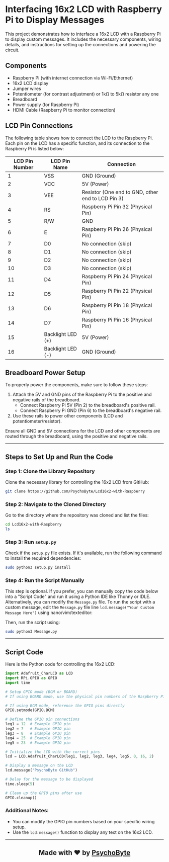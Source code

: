 # Interfacing 16x2 LCD with Raspberry Pi to Display Messages

This project demonstrates how to interface a 16x2 LCD with a Raspberry Pi to display custom messages. It includes the necessary components, wiring details, and instructions for setting up the connections and powering the circuit.

## Components

- Raspberry Pi (with internet connection via Wi-Fi/Ethernet)
- 16x2 LCD display
- Jumper wires 
- Potentiometer (for contrast adjustment) or 1kΩ to 5kΩ resistor any one
- Breadboard
- Power supply (for Raspberry Pi)
- HDMI Cable (Raspberry Pi to monitor connection)

## LCD Pin Connections

The following table shows how to connect the LCD to the Raspberry Pi. Each pin on the LCD has a specific function, and its connection to the Raspberry Pi is listed below:

| LCD Pin Number | LCD Pin Name     | Connection                                                |
| -------------- | ---------------- | --------------------------------------------------------- |
| 1              | VSS              | GND (Ground)                                              |
| 2              | VCC              | 5V (Power)                                                |
| 3              | VEE              | Resistor (One end to GND, other end to LCD Pin 3)          |
| 4              | RS               | Raspberry Pi Pin 32 (Physical Pin)                        |
| 5              | R/W              | GND                                                       |
| 6              | E                | Raspberry Pi Pin 26 (Physical Pin)                        |
| 7              | D0               | No connection (skip)                                      |
| 8              | D1               | No connection (skip)                                      |
| 9              | D2               | No connection (skip)                                      |
| 10             | D3               | No connection (skip)                                      |
| 11             | D4               | Raspberry Pi Pin 24 (Physical Pin)                        |
| 12             | D5               | Raspberry Pi Pin 22 (Physical Pin)                        |
| 13             | D6               | Raspberry Pi Pin 18 (Physical Pin)                        |
| 14             | D7               | Raspberry Pi Pin 16 (Physical Pin)                        |
| 15             | Backlight LED (+) | 5V (Power)                                                |
| 16             | Backlight LED (-) | GND (Ground)                                              |

## Breadboard Power Setup

To properly power the components, make sure to follow these steps:

1. Attach the 5V and GND pins of the Raspberry Pi to the positive and negative rails of the breadboard.  
    - Connect Raspberry Pi 5V (Pin 2) to the breadboard's positive rail.
    - Connect Raspberry Pi GND (Pin 6) to the breadboard's negative rail.
2. Use these rails to power other components (LCD and potentiometer/resistor).

Ensure all GND and 5V connections for the LCD and other components are routed through the breadboard, using the positive and negative rails.

---

## Steps to Set Up and Run the Code

### Step 1: Clone the Library Repository
Clone the necessary library for controlling the 16x2 LCD from GitHub:

```bash
git clone https://github.com/PsychoByte/Lcd16x2-with-Raspberry
```

### Step 2: Navigate to the Cloned Directory
Go to the directory where the repository was cloned and list the files:

```bash
cd Lcd16x2-with-Raspberry
ls
```

### Step 3: Run `setup.py` 
Check if the `setup.py` file exists. If it's available, run the following command to install the required dependencies:

```bash
sudo python3 setup.py install
```

### Step 4: Run the Script Manually
This step is optional. If you prefer, you can manually copy the code below into a "Script Code" and run it using a Python IDE like Thonny or IDLE. 
Alternatively, you can modify the `Message.py` file. To run the script with a custom message, edit the `Message.py` file line `lcd.message("Your Custom Message Here")` using nano/vim/texteditor:

Then, run the script using:

```bash
sudo python3 Message.py
```

---

## Script Code

Here is the Python code for controlling the 16x2 LCD:

```python
import Adafruit_CharLCD as LCD
import RPi.GPIO as GPIO
import time

# Setup GPIO mode (BCM or BOARD)
# If using BOARD mode, use the physical pin numbers of the Raspberry Pi

# If using BCM mode, reference the GPIO pins directly
GPIO.setmode(GPIO.BCM)

# Define the GPIO pin connections
leg1 = 12  # Example GPIO pin
leg2 = 7   # Example GPIO pin
leg3 = 8   # Example GPIO pin
leg4 = 25  # Example GPIO pin
leg5 = 23  # Example GPIO pin

# Initialize the LCD with the correct pins
lcd = LCD.Adafruit_CharLCD(leg1, leg2, leg3, leg4, leg5, 0, 16, 2)

# Display a message on the LCD
lcd.message("PsychoByte GitHub")

# Delay for the message to be displayed
time.sleep(5)

# Clean up the GPIO pins after use
GPIO.cleanup()
```

### Additional Notes:
- You can modify the GPIO pin numbers based on your specific wiring setup. 
- Use the `lcd.message()` function to display any text on the 16x2 LCD.
---

<h2 align="center" >Made with ❤️ by <a href="https://github.com/PsychoByte">PsychoByte</a></h2>
